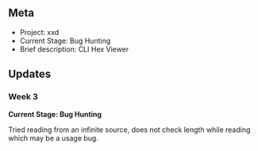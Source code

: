 ## Meta
* Project: xxd
* Current Stage: Bug Hunting
* Brief description: CLI Hex Viewer

## Updates


### Week 3

**Current Stage: Bug Hunting**

Tried reading from an infinite source, does not check length while reading which may be a usage bug.



